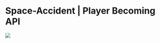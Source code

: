 # Space-Accident | Player Becoming API

[![](https://jitpack.io/v/SpaceAccident/Player-Becoming-API.svg)](https://jitpack.io/#SpaceAccident/Player-Becoming-API)
